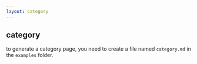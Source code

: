 ```yaml
---
layout: category
---
```


## category

to generate a category page, you need to create a file named `category.md` in the `examples` folder.
